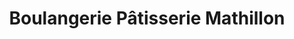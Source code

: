 ---
title: "Boulangerie Pâtisserie Mathillon"
url: /randan/boulangerie-patisserie-mathillon/
shop: Bäckerei
---